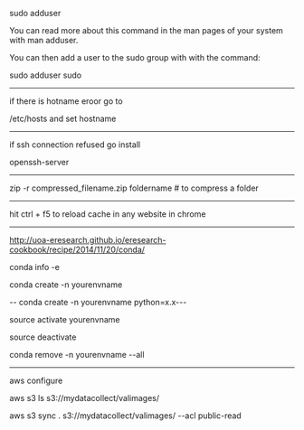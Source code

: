 sudo adduser <username>
 
You can read more about this command in the man pages of your system with man adduser.
 
You can then add a user to the sudo group with with the command:
 
sudo adduser <username> sudo

----------------------------



if there is hotname eroor go to 

/etc/hosts and set hostname


----------------------------


if ssh connection refused go install 

openssh-server


---------------------------------

zip -r compressed_filename.zip foldername  # to compress a folder

----------------------------------------


hit ctrl + f5 to reload cache in any website in chrome


--------------------------------------------------------------
http://uoa-eresearch.github.io/eresearch-cookbook/recipe/2014/11/20/conda/

conda info -e

conda create -n yourenvname

 -- conda create -n yourenvname python=x.x---

source activate yourenvname

source deactivate

conda remove -n yourenvname --all

-----------------------------

aws configure

aws s3 ls s3://mydatacollect/valimages/

aws s3 sync . s3://mydatacollect/valimages/ --acl public-read


